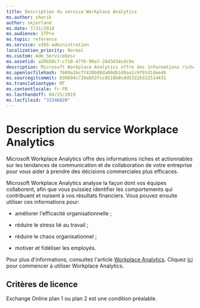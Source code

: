 ```yaml
---
title: Description du service Workplace Analytics
ms.author: sharik
author: skjerland
ms.date: 7/31/2018
ms.audience: ITPro
ms.topic: reference
ms.service: o365-administration
localization_priority: Normal
ms.custom: Adm_ServiceDesc
ms.assetid: a20b50c7-cf18-47f6-99a7-26d3434cdc9a
description: Microsoft Workplace Analytics offre des informations riches et actionnables sur les tendances de communication et de collaboration de votre entreprise pour vous aider à prendre des décisions commerciales plus efficaces.
ms.openlocfilehash: 7689a1bcff420b08da80db1d9aa1c9f91d1deed6
ms.sourcegitcommit: 830694c729ab53fcc8518b0cdd5322b322514431
ms.translationtype: MT
ms.contentlocale: fr-FR
ms.lasthandoff: 04/25/2019
ms.locfileid: "33246820"
---
```

# <a name="workplace-analytics-service-description"></a>Description du service Workplace Analytics

Microsoft Workplace Analytics offre des informations riches et actionnables sur les tendances de communication et de collaboration de votre entreprise pour vous aider à prendre des décisions commerciales plus efficaces.
  
Microsoft Workplace Analytics analyse la façon dont vos équipes collaborent, afin que vous puissiez identifier les comportements qui contribuent et nuisent à vos résultats financiers. Vous pouvez ensuite utiliser ces informations pour: 
  
- améliorer l'efficacité organisationnelle ;
    
- réduire le stress lié au travail ;
    
- réduire le chaos organisationnel ;
    
- motiver et fidéliser les employés.
    
Pour plus d'informations, consultez l'article [Workplace Analytics](https://go.microsoft.com/fwlink/?linkid=852492). Cliquez [ici](https://docs.microsoft.com/en-us/workplace-analytics/overview/get-started) pour commencer à utiliser Workplace Analytics. 
  
## <a name="licensing-requirements"></a>Critères de licence

Exchange Online plan 1 ou plan 2 est une condition préalable.